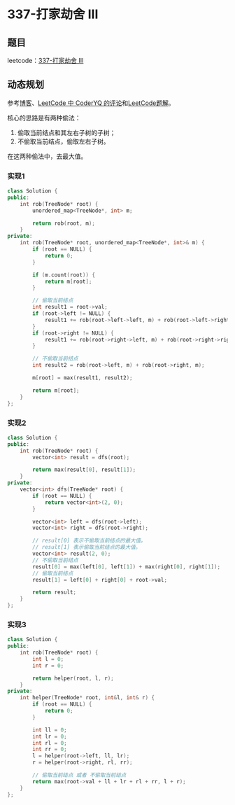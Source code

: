 # 337-打家劫舍 III

## 题目

leetcode：[337-打家劫舍 III](https://leetcode-cn.com/problems/house-robber-iii/)

## 动态规划

参考[博客](https://github.com/grandyang/leetcode/issues/337)、[LeetCode 中 CoderYQ 的评论](https://leetcode-cn.com/problems/house-robber-iii/comments/20026)和[LeetCode题解](https://leetcode-cn.com/problems/house-robber-iii/solution/jian-dan-gao-xiao-de-shu-zhuang-dpzi-di-xiang-shan/)。

核心的思路是有两种偷法：

1. 偷取当前结点和其左右子树的子树；
2. 不偷取当前结点，偷取左右子树。

在这两种偷法中，去最大值。

### 实现1

```c++
class Solution {
public:
    int rob(TreeNode* root) {
        unordered_map<TreeNode*, int> m;

        return rob(root, m);
    }
private:
    int rob(TreeNode* root, unordered_map<TreeNode*, int>& m) {
        if (root == NULL) {
            return 0;
        }

        if (m.count(root)) {
            return m[root];
        }

        // 偷取当前结点
        int result1 = root->val;
        if (root->left != NULL) {
            result1 += rob(root->left->left, m) + rob(root->left->right, m);
        }
        if (root->right != NULL) {
            result1 += rob(root->right->left, m) + rob(root->right->right, m);
        }

        // 不偷取当前结点
        int result2 = rob(root->left, m) + rob(root->right, m);

        m[root] = max(result1, result2);

        return m[root];
    }
};
```

### 实现2

```c++
class Solution {
public:
    int rob(TreeNode* root) {
        vector<int> result = dfs(root);

        return max(result[0], result[1]);
    }
private:
    vector<int> dfs(TreeNode* root) {
        if (root == NULL) {
            return vector<int>(2, 0);
        }

        vector<int> left = dfs(root->left);
        vector<int> right = dfs(root->right);

        // result[0] 表示不偷取当前结点的最大值。
        // result[1] 表示偷取当前结点的最大值。
        vector<int> result(2, 0);
        // 不偷取当前结点
        result[0] = max(left[0], left[1]) + max(right[0], right[1]);
        // 偷取当前结点
        result[1] = left[0] + right[0] + root->val;

        return result;
    }
};
```

### 实现3

```c++
class Solution {
public:
    int rob(TreeNode* root) {
        int l = 0;
        int r = 0;

        return helper(root, l, r);
    }
private:
    int helper(TreeNode* root, int&l, int& r) {
        if (root == NULL) {
            return 0;
        }

        int ll = 0;
        int lr = 0;
        int rl = 0;
        int rr = 0;
        l = helper(root->left, ll, lr);
        r = helper(root->right, rl, rr);

        // 偷取当前结点 或者 不偷取当前结点
        return max(root->val + ll + lr + rl + rr, l + r);
    }
};
```

